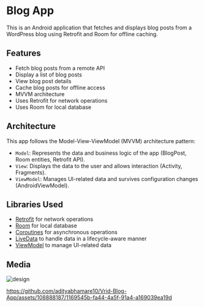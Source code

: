# Blog App

This is an Android application that fetches and displays blog posts from a WordPress blog using Retrofit and Room for offline caching.

## Features

- Fetch blog posts from a remote API
- Display a list of blog posts
- View blog post details
- Cache blog posts for offline access
- MVVM architecture
- Uses Retrofit for network operations
- Uses Room for local database

## Architecture

This app follows the Model-View-ViewModel (MVVM) architecture pattern:
- `Model`: Represents the data and business logic of the app (BlogPost, Room entities, Retrofit API).
- `View`: Displays the data to the user and allows interaction (Activity, Fragments).
- `ViewModel`: Manages UI-related data and survives configuration changes (AndroidViewModel).

## Libraries Used

- [Retrofit](https://square.github.io/retrofit/) for network operations
- [Room](https://developer.android.com/jetpack/androidx/releases/room) for local database
- [Coroutines](https://developer.android.com/kotlin/coroutines) for asynchronous operations
- [LiveData](https://developer.android.com/topic/libraries/architecture/livedata) to handle data in a lifecycle-aware manner
- [ViewModel](https://developer.android.com/topic/libraries/architecture/viewmodel) to manage UI-related data
## Media
![design](https://github.com/adityabhamare10/Vrid-Blog-App/assets/108888187/59ad0414-99aa-44a8-b679-bf5f70ef9d72)

https://github.com/adityabhamare10/Vrid-Blog-App/assets/108888187/1169545b-fa44-4a5f-91a4-a169039ea19d

